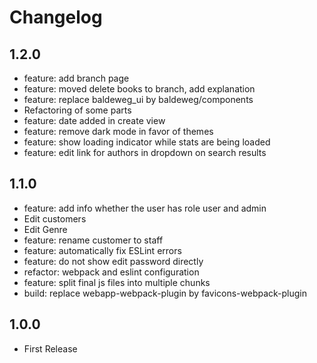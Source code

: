 # Changelog

## 1.2.0

- feature: add branch page
- feature: moved delete books to branch, add explanation
- feature: replace baldeweg_ui by baldeweg/components
- Refactoring of some parts
- feature: date added in create view
- feature: remove dark mode in favor of themes
- feature: show loading indicator while stats are being loaded
- feature: edit link for authors in dropdown on search results

## 1.1.0

- feature: add info whether the user has role user and admin
- Edit customers
- Edit Genre
- feature: rename customer to staff
- feature: automatically fix ESLint errors
- feature: do not show edit password directly
- refactor: webpack and eslint configuration
- feature: split final js files into multiple chunks
- build: replace webapp-webpack-plugin by favicons-webpack-plugin

## 1.0.0

- First Release
